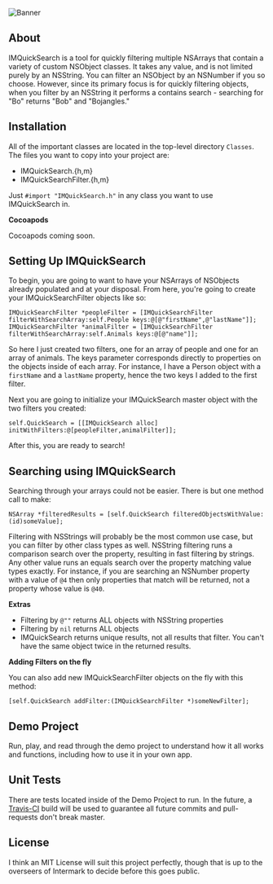 ![Banner](https://raw.github.com/intermark/IMQuickSearch/master/Images/banner.png)

## About

IMQuickSearch is a tool for quickly filtering multiple NSArrays that contain a variety of custom NSObject classes. It takes any value, and is not limited purely by an NSString. You can filter an NSObject by an NSNumber if you so choose. However, since its primary focus is for quickly filtering objects, when you filter by an NSString it performs a contains search - searching for "Bo" returns "Bob" and "Bojangles."

## Installation

All of the important classes are located in the top-level directory <code>Classes</code>. The files you want to copy into your project are:

* IMQuickSearch.{h,m}
* IMQuickSearchFilter.{h,m}

Just <code>#import "IMQuickSearch.h"</code> in any class you want to use IMQuickSearch in.

**Cocoapods**

Cocoapods coming soon.

## Setting Up IMQuickSearch

To begin, you are going to want to have your NSArrays of NSObjects already populated and at your disposal. From here, you're going to create your IMQuickSearchFilter objects like so:

```objc
IMQuickSearchFilter *peopleFilter = [IMQuickSearchFilter filterWithSearchArray:self.People keys:@[@"firstName",@"lastName"]];
IMQuickSearchFilter *animalFilter = [IMQuickSearchFilter filterWithSearchArray:self.Animals keys:@[@"name"]];
```
So here I just created two filters, one for an array of people and one for an array of animals. The keys parameter corresponds directly to properties on the objects inside of each array. For instance, I have a Person object with a <code>firstName</code> and a <code>lastName</code> property, hence the two keys I added to the first filter.

Next you are going to initialize your IMQuickSearch master object with the two filters you created:

```objc
self.QuickSearch = [[IMQuickSearch alloc] initWithFilters:@[peopleFilter,animalFilter]];
```

After this, you are ready to search!

## Searching using IMQuickSearch

Searching through your arrays could not be easier. There is but one method call to make:

```objc
NSArray *filteredResults = [self.QuickSearch filteredObjectsWithValue:(id)someValue];
```

Filtering with NSStrings will probably be the most common use case, but you can filter by other class types as well. NSString filtering runs a comparison search over the property, resulting in fast filtering by strings. Any other value runs an equals search over the property matching value types exactly. For instance, if you are searching an NSNumber property with a value of <code>@4</code> then only properties that match will be returned, not a property whose value is <code>@40</code>.

**Extras**
* Filtering by <code>@""</code> returns ALL objects with NSString properties
* Filtering by <code>nil</code> returns ALL objects
* IMQuickSearch returns unique results, not all results that filter. You can't have the same object twice in the returned results.

**Adding Filters on the fly**

You can also add new IMQuickSearchFilter objects on the fly with this method:

```objc
[self.QuickSearch addFilter:(IMQuickSearchFilter *)someNewFilter];
```

## Demo Project

Run, play, and read through the demo project to understand how it all works and functions, including how to use it in your own app.

## Unit Tests

There are tests located inside of the Demo Project to run. In the future, a [Travis-CI](https://www.travis-ci.org) build will be used to guarantee all future commits and pull-requests don't break master.

## License

I think an MIT License will suit this project perfectly, though that is up to the overseers of Intermark to decide before this goes public.